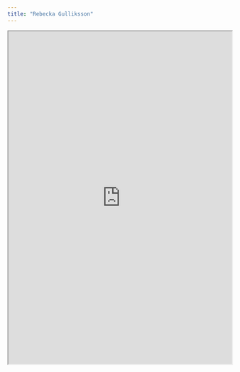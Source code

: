 ```yaml
---
title: "Rebecka Gulliksson"
---
```




<iframe height="750" width="100%" src="https://ewelton.github.io/ktest/wiki.html#Rebecka%20Gulliksson"></iframe>
